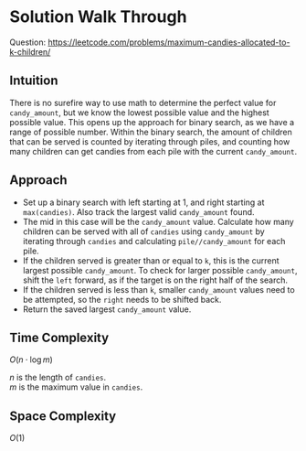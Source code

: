 # Solution Walk Through
Question: https://leetcode.com/problems/maximum-candies-allocated-to-k-children/

## Intuition
There is no surefire way to use math to determine the perfect value for `candy_amount`, but we know the lowest possible value and the highest possible value. This opens up the approach for binary search, as we have a range of possible number. Within the binary search, the amount of children that can be served is counted by iterating through piles, and counting how many children can get candies from each pile with the current `candy_amount`.

## Approach
- Set up a binary search with left starting at 1, and right starting at `max(candies)`. Also track the largest valid `candy_amount` found.
- The mid in this case will be the `candy_amount` value. Calculate how many children can be served with all of `candies` using `candy_amount` by iterating through `candies` and calculating `pile//candy_amount` for each pile.
- If the children served is greater than or equal to `k`, this is the current largest possible `candy_amount`. To check for larger possible `candy_amount`, shift the `left` forward, as if the target is on the right half of the search.
- If the children served is less than `k`, smaller `candy_amount` values need to be attempted, so the `right` needs to be shifted back.
- Return the saved largest `candy_amount` value.

## Time Complexity
$O(n \cdot \log m)$

$n$ is the length of `candies`. \
$m$ is the maximum value in `candies`.

## Space Complexity
$O(1)$